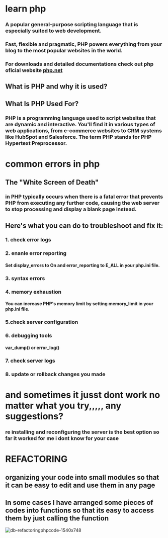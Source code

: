 # learn php
### A popular general-purpose scripting language that is especially suited to web development.
### Fast, flexible and pragmatic, PHP powers everything from your blog to the most popular websites in the world.
### For downloads and detailed documentations check out php oficial website [php.net](https://www.php.net/ 'PHP')

## What is PHP and why it is used?
## What Is PHP Used For?
### PHP is a programming language used to script websites that are dynamic and interactive. You'll find it in various types of web applications, from e-commerce websites to CRM systems like HubSpot and Salesforce. The term PHP stands for PHP Hypertext Preprocessor.

# common errors in php
## The "White Screen of Death"
### in PHP typically occurs when there is a fatal error that prevents PHP from executing any further code, causing the web server to stop processing and display a blank page instead. 

## Here's what you can do to troubleshoot and fix it:
### 1. check error logs
### 2. enanle error reporting
  #### Set display_errors to On and error_reporting to E_ALL in your php.ini file. 
### 3.   syntax errors
### 4. memory exhaustion
   #### You can increase PHP's memory limit by setting memory_limit in your php.ini file.
### 5.check server configuration
### 6. debugging tools
   #### var_dump() or error_log()
### 7.   check server logs
### 8. update or rollback changes you made 
# and sometimes it jusst dont work no matter what you try,,,,, any suggestions?
### re installing and reconfiguring the server is the best option so far it worked for me i dont know for your case 

# REFACTORING
## organizing your code into small modules so that it can be easy to edit and use them in any page 
## In some cases I have arranged some pieces of codes into functions so that its easy to access them by just calling the function


![db-refactoringphpcode-1540x748](https://github.com/CuriousEmmanuel/learn_php/assets/107352649/f49ef44f-7200-4d5f-b930-64d35e30b2da)














